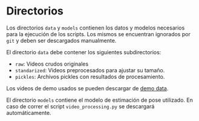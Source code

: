 # Directorios

Los directorios `data` y `models` contienen los datos y modelos necesarios para la ejecución de los scripts. Los mismos se encuentran ignorados por `git` y deben ser descargados manualmente.

El directorio `data` debe contener los siguientes subdirectorios:
* `raw`: Videos crudos originales
* `standarized`: Videos preprocesados para ajustar su tamaño.
* `pickles`: Archivos pickles con resultados de procesamiento.

Los videos de demo usados se pueden descargar de [demo data](https://drive.google.com/drive/u/4/folders/1GMU_CvWpG4gZym7t1xUWhN_kysXQBIrD).

El directorio `models` contiene el modelo de estimación de pose utilizado. En caso de correr el script `video_processing.py` se descargará automáticamente.